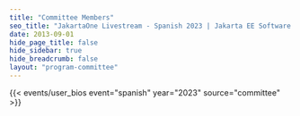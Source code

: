 ```yaml
---
title: "Committee Members"
seo_title: "JakartaOne Livestream - Spanish 2023 | Jakarta EE Software | Cloud Native"
date: 2013-09-01
hide_page_title: false
hide_sidebar: true
hide_breadcrumb: false
layout: "program-committee"
---
```


{{< events/user_bios event="spanish" year="2023"  source="committee" >}}


